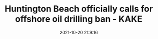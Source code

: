 ---
"title": "Huntington Beach officially calls for offshore oil drilling ban - KAKE"
"date": "2021-10-20 21:9:16"
"feed_name": "GOOGLENEWSDRILLING"
"feed_website": "https://news.google.com/search?q=drilling%2Bincident&hl=en-US&gl=US&ceid=US:en"
"feed_rss": "https://news.google.com/rss/search?q=drilling%2Bincident&hl=en-US&gl=US&ceid=US:en"
"link": "https://www.kake.com/story/45009301/huntington-beach-officially-calls-for-offshore-oil-drilling-ban"
"source": "{'href': 'https://www.kake.com', 'title': 'KAKE'}"
"file": "_posts/2021-1-1-46fa0e20990fe16c1939e8c35e57f4aaac6207e7.md"
"accident": "0"
"drilling": "0"
"represented_by": "0"
"dead": "0"
"injured": "0"
"arrested": "0"
"place": "unknown place"
"where": "unknown site"
"causes": "unknown"
"place_uri": "unknown place"
---